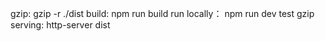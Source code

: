 gzip:
gzip -r ./dist
build:
npm run build
run locally：
npm run dev
test gzip serving:
http-server dist
